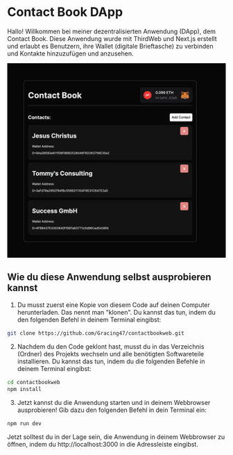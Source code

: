 # Contact Book DApp

Hallo! Willkommen bei meiner dezentralisierten Anwendung (DApp), dem Contact Book. Diese Anwendung wurde mit ThirdWeb und Next.js erstellt und erlaubt es Benutzern, ihre Wallet (digitale Brieftasche) zu verbinden und Kontakte hinzuzufügen und anzusehen.

![Alt text](image.png)

## Wie du diese Anwendung selbst ausprobieren kannst

1. Du musst zuerst eine Kopie von diesem Code auf deinen Computer herunterladen. Das nennt man "klonen". Du kannst das tun, indem du den folgenden Befehl in deinem Terminal eingibst:

```bash
git clone https://github.com/Gracing47/contactbookweb.git
```

2. Nachdem du den Code geklont hast, musst du in das Verzeichnis (Ordner) des Projekts wechseln und alle benötigten Softwareteile installieren. Du kannst das tun, indem du die folgenden Befehle in deinem Terminal eingibst:

```bash
cd contactbookweb
npm install
```

3. Jetzt kannst du die Anwendung starten und in deinem Webbrowser ausprobieren! Gib dazu den folgenden Befehl in dein Terminal ein:

```bash
npm run dev
```

Jetzt solltest du in der Lage sein, die Anwendung in deinem Webbrowser zu öffnen, indem du http://localhost:3000 in die Adressleiste eingibst.

